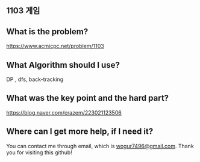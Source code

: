 ## 1103 게임

## What is the problem?

https://www.acmicpc.net/problem/1103 

## What Algorithm should I use?

DP , dfs, back-tracking

## What was the key point and the hard part?

https://blog.naver.com/crazem/223021123506

## Where can I get more help, if I need it?

You can contact me through email, which is wogur7496@gmail.com.
Thank you for visiting this github!

